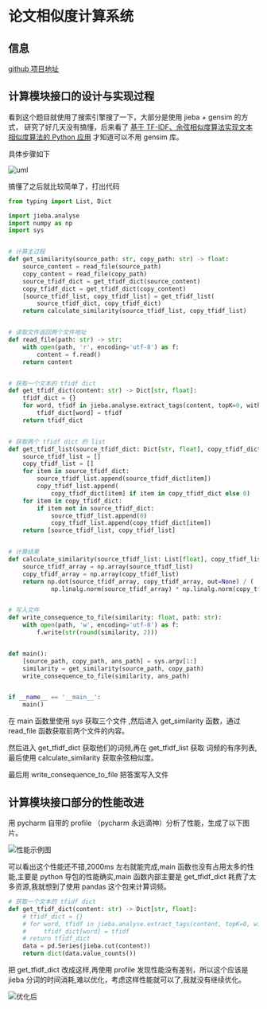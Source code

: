 # 论文相似度计算系统

## 信息

[github 项目地址](https://github.com/suxiaoshao/031802228)

## 计算模块接口的设计与实现过程

看到这个题目就使用了搜索引擎搜了一下，大部分是使用 jieba + gensim 的方式，
研究了好几天没有搞懂，后来看了
[基于 TF-IDF、余弦相似度算法实现文本相似度算法的 Python 应用](https://www.pythonf.cn/read/39910)
才知道可以不用 gensim 库。

具体步骤如下

![uml](https://img2020.cnblogs.com/blog/2145446/202009/2145446-20200916135840039-1448668603.png)

搞懂了之后就比较简单了，打出代码

```python
from typing import List, Dict

import jieba.analyse
import numpy as np
import sys


# 计算主过程
def get_similarity(source_path: str, copy_path: str) -> float:
    source_content = read_file(source_path)
    copy_content = read_file(copy_path)
    source_tfidf_dict = get_tfidf_dict(source_content)
    copy_tfidf_dict = get_tfidf_dict(copy_content)
    [source_tfidf_list, copy_tfidf_list] = get_tfidf_list(
        source_tfidf_dict, copy_tfidf_dict)
    return calculate_similarity(source_tfidf_list, copy_tfidf_list)


# 读取文件返回两个文件地址
def read_file(path: str) -> str:
    with open(path, 'r', encoding='utf-8') as f:
        content = f.read()
    return content


# 获取一个文本的 tfidf dict
def get_tfidf_dict(content: str) -> Dict[str, float]:
    tfidf_dict = {}
    for word, tfidf in jieba.analyse.extract_tags(content, topK=0, withWeight=True):
        tfidf_dict[word] = tfidf
    return tfidf_dict


# 获取两个 tfidf dict 的 list
def get_tfidf_list(source_tfidf_dict: Dict[str, float], copy_tfidf_dict: Dict[str, float]) -> List[List[float]]:
    source_tfidf_list = []
    copy_tfidf_list = []
    for item in source_tfidf_dict:
        source_tfidf_list.append(source_tfidf_dict[item])
        copy_tfidf_list.append(
            copy_tfidf_dict[item] if item in copy_tfidf_dict else 0)
    for item in copy_tfidf_dict:
        if item not in source_tfidf_dict:
            source_tfidf_list.append(0)
            copy_tfidf_list.append(copy_tfidf_dict[item])
    return [source_tfidf_list, copy_tfidf_list]


# 计算结果
def calculate_similarity(source_tfidf_list: List[float], copy_tfidf_list: List[float]) -> float:
    source_tfidf_array = np.array(source_tfidf_list)
    copy_tfidf_array = np.array(copy_tfidf_list)
    return np.dot(source_tfidf_array, copy_tfidf_array, out=None) / (
            np.linalg.norm(source_tfidf_array) * np.linalg.norm(copy_tfidf_array))


# 写入文件
def write_consequence_to_file(similarity: float, path: str):
    with open(path, 'w', encoding='utf-8') as f:
        f.write(str(round(similarity, 2)))


def main():
    [source_path, copy_path, ans_path] = sys.argv[1:]
    similarity = get_similarity(source_path, copy_path)
    write_consequence_to_file(similarity, ans_path)


if __name__ == '__main__':
    main()

```

在 main 函数里使用 sys 获取三个文件 ,然后进入 get_similarity 函数，通过 read_file 函数获取前两个文件的内容。

然后进入 get_tfidf_dict 获取他们的词频,再在 get_tfidf_list 获取
词频的有序列表,最后使用 calculate_similarity 获取余弦相似度。

最后用 write_consequence_to_file 把答案写入文件

## 计算模块接口部分的性能改进

用 pycharm 自带的 profile （pycharm 永远滴神）分析了性能，生成了以下图片。

![性能示例图](https://img2020.cnblogs.com/blog/2145446/202009/2145446-20200916141957773-1289666845.png)

可以看出这个性能还不错,2000ms 左右就能完成,main 函数也没有占用太多的性能,主要是 python 导包的性能确实,main 函数内部主要是 get_tfidf_dict 耗费了太多资源,我就想到了使用 pandas 这个包来计算词频。

```python
# 获取一个文本的 tfidf dict
def get_tfidf_dict(content: str) -> Dict[str, float]:
    # tfidf_dict = {}
    # for word, tfidf in jieba.analyse.extract_tags(content, topK=0, withWeight=True):
    #     tfidf_dict[word] = tfidf
    # return tfidf_dict
    data = pd.Series(jieba.cut(content))
    return dict(data.value_counts())
```

把 get_tfidf_dict 改成这样,再使用 profile 发现性能没有差别，所以这个应该是 jieba 分词的时间消耗,难以优化，考虑这样性能就可以了,我就没有继续优化。

![优化后](https://img2020.cnblogs.com/blog/2145446/202009/2145446-20200916154022199-1041502967.png)
